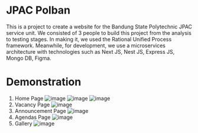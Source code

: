 # JPAC Polban
This is a project to create a website for the Bandung State Polytechnic JPAC service unit. We consisted of 3 people to build this project from the analysis to testing stages. In making it, we used the Rational Unified Process framework. Meanwhile, for development, we use a microservices architecture with technologies such as Next JS, Nest JS, Express JS, Mongo DB, Figma.

# Demonstration
1. Home Page
   ![image](https://github.com/iqbalalghifary/JPAC-Polban---TA/assets/51478039/47138cf8-f92e-4448-9c76-bd21c1b5f382)
   ![image](https://github.com/iqbalalghifary/JPAC-Polban---TA/assets/51478039/ac40da57-7dda-4757-98c0-1cb34989a6a4)
   ![image](https://github.com/iqbalalghifary/JPAC-Polban---TA/assets/51478039/e4c652b2-9a7d-4121-ad81-01b75a309188)
3. Vacancy Page
   ![image](https://github.com/iqbalalghifary/JPAC-Polban---TA/assets/51478039/9d1c2612-5711-475b-a803-8df54ab3451d)
4. Announcement Page
   ![image](https://github.com/iqbalalghifary/JPAC-Polban---TA/assets/51478039/fe9ecdb3-795e-479c-9704-10b0002cb8b5)
5. Agendas Page
   ![image](https://github.com/iqbalalghifary/JPAC-Polban---TA/assets/51478039/018a1dae-c03b-4c50-a8fa-7be750082772)
6. Gallery
   ![image](https://github.com/iqbalalghifary/JPAC-Polban---TA/assets/51478039/6a507ace-9629-4f15-85b7-064889e2288e)


